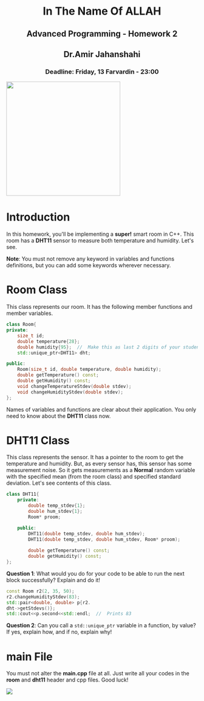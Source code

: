 <center>
<h1>
In The Name Of ALLAH
</h1>
<h2>
Advanced Programming - Homework 2
</h2>
<h2>
Dr.Amir Jahanshahi
</h2>
<h3>
Deadline: Friday, 13 Farvardin - 23:00
</center>

<img src="stuff/m1.jpg" width="300" />

# Introduction
In this homework, you'll be implementing a **super!** smart room in C++. This room has a **DHT11** sensor to measure both temperature and humidity. Let's see.

**Note**: You must not remove any keyword in variables and functions definitions, but you can add some keywords wherever necessary.

# Room Class
This class represents our room. It has the following member functions and member variables.

```c++
class Room{
private:
    size_t id;
    double temperature{28};
    double humidity{95};  //  Make this as last 2 digits of your student no
    std::unique_ptr<DHT11> dht;

public:
    Room(size_t id, double temperature, double humidity);
    double getTemperature() const;
    double getHumidity() const;
    void changeTemperatureStdev(double stdev);
    void changeHumidityStdev(double stdev);
};
```

Names of variables and functions are clear about their application. You only need to know about the **DHT11** class now.

#  DHT11 Class
This class represents the sensor. It has a pointer to the room to get the temperature and humidity. But, as every sensor has, this sensor has some measurement noise. So it gets measurements as a **Normal** random variable with the specified mean (from the room class) and specified standard deviation. Let's see contents of this class.

```c++
class DHT11{
    private:
        double temp_stdev{1};
        double hum_stdev{1};
        Room* proom;

    public:
        DHT11(double temp_stdev, double hum_stdev);
        DHT11(double temp_stdev, double hum_stdev, Room* proom);
        
        double getTemperature() const;
        double getHumidity() const;
};
```

**Question 1**: What would you do for your code to be able to run the next block successfully? Explain and do it!

```c++
const Room r2(2, 35, 50);
r2.changeHumidityStdev(83);
std::pair<double, double> p{r2.
dht->getStdevs()};
std::cout<<p.second<<std::endl;  //  Prints 83
```

**Question 2**: Can you call a ```std::unique_ptr``` variable in a function, by value? If yes, explain how, and if no, explain why!

# main File
You must not alter the **main.cpp** file at all. Just write all your codes in the **room** and **dht11** header and cpp files. Good luck!

<img src="stuff/m2.jpg">